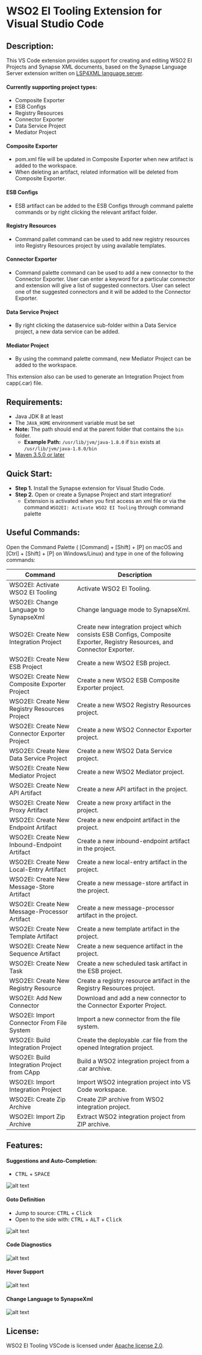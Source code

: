 # WSO2 EI Tooling Extension for Visual Studio Code

## Description:
This VS Code extension provides support for creating and editing WSO2 EI Projects and Synapse XML documents, based on the Synapse Language Server extension written on [LSP4XML language server](https://github.com/angelozerr/lsp4xml). 

#### Currently supporting project types:
* Composite Exporter
* ESB Configs
* Registry Resources
* Connector Exporter
* Data Service Project
* Mediator Project

#### Composite Exporter
* pom.xml file will be updated in Composite Exporter when new artifact is added to the workspace.
* When deleting an artifact, related information will be deleted from Composite Exporter.

#### ESB Configs
* ESB artifact can be added to the ESB Configs through command palette commands or by right clicking the relevant artifact folder.

#### Registry Resources
* Command pallet command can be used to add new registry resources into Registry Resources project by using available templates.

#### Connector Exporter
* Command palette command can be used to add a new connector to the Connector Exporter. User can enter a keyword for a particular connector and extension will give a list of suggested connectors. User can select one of the suggested connectors and it will be added to the Connector Exporter.

#### Data Service Project
* By right clicking the dataservice sub-folder within a Data Service project, a new data service can be added.

#### Mediator Project
* By using the command palette command, new Mediator Project can be added to the workspace.
 
This extension also can be used to generate an Integration Project from capp(.car) file.

## Requirements:
- Java JDK 8 at least
- The `JAVA_HOME` environment variable must be set
- **Note:** The path should end at the parent folder that contains the `bin `folder.
    - **Example Path:** `/usr/lib/jvm/java-1.8.0` if `bin` exists at `/usr/lib/jvm/java-1.8.0/bin`
- [Maven 3.5.0 or later](https://maven.apache.org/download.cgi)

## Quick Start:
- **Step 1.** Install the Synapse extension for Visual Studio Code.
- **Step 2.** Open or create a Synapse Project and start integration!
    - Extension is activated when you first access an xml file or via the command `WSO2EI: Activate WSO2 EI Tooling` through command palette


## Useful Commands:
Open the Command Palette ( [Command] + [Shift] + [P] on macOS and [Ctrl] + [Shift] + [P] on Windows/Linux) and type in one of the following commands:

| Command  | Description |
| ------------- | ------------- | 
| WSO2EI: Activate WSO2 EI Tooling  |  Activate WSO2 EI Tooling.| 
| WSO2EI: Change Language to SynapseXml  | Change language mode to SynapseXml. |
| WSO2EI: Create New Integration Project | Create new integration project which consists ESB Configs, Composite Exporter, Registry Resources, and Connector Exporter. | 
| WSO2EI: Create New ESB Project  | Create a new WSO2 ESB project.  |
| WSO2EI: Create New Composite Exporter Project | Create a new WSO2 ESB Composite Exporter project. |
| WSO2EI: Create New Registry Resources Project | Create a new WSO2 Registry Resources project. |
| WSO2EI: Create New Connector Exporter Project | Create a new WSO2 Connector Exporter project. |
| WSO2EI: Create New Data Service Project | Create a new WSO2 Data Service  project. |
| WSO2EI: Create New Mediator Project | Create a new WSO2 Mediator project. | 
| WSO2EI: Create New API Artifact  | Create a new API artifact in the project.  | 
| WSO2EI: Create New Proxy Artifact | Create a new proxy artifact in the project.  | 
| WSO2EI: Create New Endpoint Artifact | Create a new endpoint artifact in the project.  | 
| WSO2EI: Create New Inbound-Endpoint Artifact | Create a new inbound-endpoint artifact in the project.  | 
| WSO2EI: Create New Local-Entry Artifact | Create a new local-entry artifact in the project.  | 
| WSO2EI: Create New Message-Store Artifact | Create a new message-store artifact in the project.  | 
| WSO2EI: Create New Message-Processor Artifact | Create a new message-processor artifact in the project.  | 
| WSO2EI: Create New Template Artifact | Create a new template artifact in the project.  | 
| WSO2EI: Create New Sequence Artifact | Create a new sequence artifact in the project.  |
| WSO2EI: Create New Task | Create a new scheduled task artifact in the ESB project. |
| WSO2EI: Create New Registry Resource | Create a registry resource artifact in the Registry Resources project. |
| WSO2EI: Add New Connector | Download and add a new connector to the Connector Exporter Project. |
| WSO2EI: Import Connector From File System | Import a new connector from the file system. | 
| WSO2EI: Build Integration Project  | Create the deployable .car file from the opened Integration project. |
| WSO2EI: Build Integration Project from CApp | Build a WSO2 integration project from a .car archive. |
| WSO2EI: Import Integration Project | Import WSO2 integration project into VS Code workspace. |
| WSO2EI: Create Zip Archive | Create ZIP archive from WSO2 integration project. |
| WSO2EI: Import Zip Archive | Extract WSO2 integration project from ZIP archive. |

## Features:

#### Suggestions and Auto-Completion: 
* <kbd>CTRL</kbd> + <kbd>SPACE</kbd>

![alt text](https://raw.githubusercontent.com/wso2/ei-tooling-vscode/master/vscode-plugin/docs/AutoCompletion.gif "Auto Completion")

#### Goto Definition 
* Jump to source: <kbd>CTRL</kbd> + <kbd>Click</kbd>    
* Open to the side with: <kbd>CTRL</kbd> + <kbd>ALT</kbd> + <kbd>Click</kbd>

![alt text](https://raw.githubusercontent.com/wso2/ei-tooling-vscode/master/vscode-plugin/docs/GotoDef.gif "Go to Definition")

#### Code Diagnostics
![alt text](https://raw.githubusercontent.com/wso2/ei-tooling-vscode/master/vscode-plugin/docs/Diagnostics.gif "Diagnostics")

#### Hover Support
![alt text](https://raw.githubusercontent.com/wso2/ei-tooling-vscode/master/vscode-plugin/docs/HoverGif.gif "Hover")

#### Change Language to SynapseXml
![alt text](https://raw.githubusercontent.com/wso2/ei-tooling-vscode/master/vscode-plugin/docs/ChangeLangtoSynapse.gif "Change Language to Synapse")

## License:

WSO2 EI Tooling VSCode is licensed under [Apache license 2.0](https://github.com/wso2/ei-tooling-vscode/blob/master/LICENSE).
